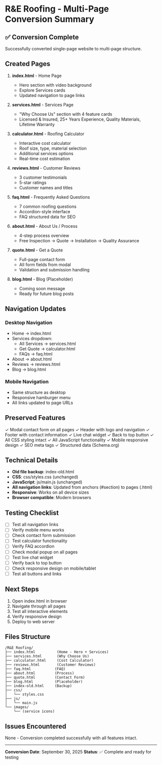 # R&E Roofing - Multi-Page Conversion Summary

## ✅ Conversion Complete

Successfully converted single-page website to multi-page structure.

## Created Pages

1. **index.html** - Home Page
   - Hero section with video background
   - Explore Services cards
   - Updated navigation to page links

2. **services.html** - Services Page
   - "Why Choose Us" section with 4 feature cards
   - Licensed & Insured, 25+ Years Experience, Quality Materials, Lifetime Warranty

3. **calculator.html** - Roofing Calculator
   - Interactive cost calculator
   - Roof size, type, material selection
   - Additional services options
   - Real-time cost estimation

4. **reviews.html** - Customer Reviews
   - 3 customer testimonials
   - 5-star ratings
   - Customer names and titles

5. **faq.html** - Frequently Asked Questions
   - 7 common roofing questions
   - Accordion-style interface
   - FAQ structured data for SEO

6. **about.html** - About Us / Process
   - 4-step process overview
   - Free Inspection → Quote → Installation → Quality Assurance

7. **quote.html** - Get a Quote
   - Full-page contact form
   - All form fields from modal
   - Validation and submission handling

8. **blog.html** - Blog (Placeholder)
   - Coming soon message
   - Ready for future blog posts

## Navigation Updates

### Desktop Navigation
- Home → index.html
- Services dropdown:
  - All Services → services.html
  - Get Quote → calculator.html
  - FAQs → faq.html
- About → about.html
- Reviews → reviews.html
- Blog → blog.html

### Mobile Navigation
- Same structure as desktop
- Responsive hamburger menu
- All links updated to page URLs

## Preserved Features

✓ Modal contact form on all pages
✓ Header with logo and navigation
✓ Footer with contact information
✓ Live chat widget
✓ Back to top button
✓ All CSS styling intact
✓ All JavaScript functionality
✓ Mobile responsive design
✓ SEO meta tags
✓ Structured data (Schema.org)

## Technical Details

- **Old file backup**: index-old.html
- **CSS**: css/styles.css (unchanged)
- **JavaScript**: js/main.js (unchanged)
- **All navigation links**: Updated from anchors (#section) to pages (.html)
- **Responsive**: Works on all device sizes
- **Browser compatible**: Modern browsers

## Testing Checklist

- [ ] Test all navigation links
- [ ] Verify mobile menu works
- [ ] Check contact form submission
- [ ] Test calculator functionality
- [ ] Verify FAQ accordion
- [ ] Check modal popup on all pages
- [ ] Test live chat widget
- [ ] Verify back to top button
- [ ] Check responsive design on mobile/tablet
- [ ] Test all buttons and links

## Next Steps

1. Open index.html in browser
2. Navigate through all pages
3. Test all interactive elements
4. Verify responsive design
5. Deploy to web server

## Files Structure

```
/R&E Roofing/
├── index.html          (Home - Hero + Services)
├── services.html       (Why Choose Us)
├── calculator.html     (Cost Calculator)
├── reviews.html        (Customer Reviews)
├── faq.html           (FAQ)
├── about.html         (Process)
├── quote.html         (Contact Form)
├── blog.html          (Placeholder)
├── index-old.html     (Backup)
├── css/
│   └── styles.css
├── js/
│   └── main.js
└── images/
    └── (service icons)
```

## Issues Encountered

None - Conversion completed successfully with all features intact.

---

**Conversion Date**: September 30, 2025
**Status**: ✅ Complete and ready for testing
